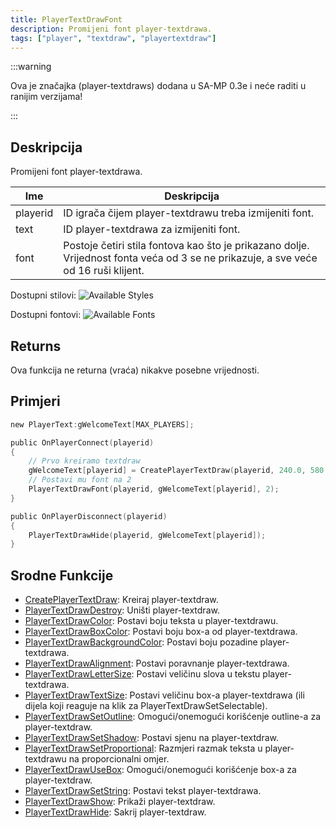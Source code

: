 ```yaml
---
title: PlayerTextDrawFont
description: Promijeni font player-textdrawa.
tags: ["player", "textdraw", "playertextdraw"]
---
```


:::warning

Ova je značajka (player-textdraws) dodana u SA-MP 0.3e i neće raditi u ranijim verzijama!

:::

## Deskripcija

Promijeni font player-textdrawa.

| Ime      | Deskripcija                                                                                                                         |
| -------- | ----------------------------------------------------------------------------------------------------------------------------------- |
| playerid | ID igrača čijem player-textdrawu treba izmijeniti font.                                                                             |
| text     | ID player-textdrawa za izmijeniti font.                                                                                             |
| font     | Postoje četiri stila fontova kao što je prikazano dolje. Vrijednost fonta veća od 3 se ne prikazuje, a sve veće od 16 ruši klijent. |

Dostupni stilovi:
![Available Styles](images/textdraws/Textdraw_font_styles.png)

Dostupni fontovi:
![Available Fonts](images/textdraws/Textdraw_Fonts.png)

## Returns

Ova funkcija ne returna (vraća) nikakve posebne vrijednosti.

## Primjeri

```c
new PlayerText:gWelcomeText[MAX_PLAYERS];

public OnPlayerConnect(playerid)
{
    // Prvo kreiramo textdraw
    gWelcomeText[playerid] = CreatePlayerTextDraw(playerid, 240.0, 580.0, "Welcome to my SA-MP server");
    // Postavi mu font na 2
    PlayerTextDrawFont(playerid, gWelcomeText[playerid], 2);
}

public OnPlayerDisconnect(playerid)
{
    PlayerTextDrawHide(playerid, gWelcomeText[playerid]);
}
```

## Srodne Funkcije

- [CreatePlayerTextDraw](CreatePlayerTextDraw): Kreiraj player-textdraw.
- [PlayerTextDrawDestroy](PlayerTextDrawDestroy): Uništi player-textdraw.
- [PlayerTextDrawColor](PlayerTextDrawColor): Postavi boju teksta u player-textdrawu.
- [PlayerTextDrawBoxColor](PlayerTextDrawBoxColor): Postavi boju box-a od player-textdrawa.
- [PlayerTextDrawBackgroundColor](PlayerTextDrawBackgroundColor): Postavi boju pozadine player-textdrawa.
- [PlayerTextDrawAlignment](PlayerTextDrawAlignment): Postavi poravnanje player-textdrawa.
- [PlayerTextDrawLetterSize](PlayerTextDrawLetterSize): Postavi veličinu slova u tekstu player-textdrawa.
- [PlayerTextDrawTextSize](PlayerTextDrawTextSize): Postavi veličinu box-a player-textdrawa (ili dijela koji reaguje na klik za PlayerTextDrawSetSelectable).
- [PlayerTextDrawSetOutline](PlayerTextDrawSetOutline): Omogući/onemogući korišćenje outline-a za player-textdraw.
- [PlayerTextDrawSetShadow](PlayerTextDrawSetShadow): Postavi sjenu na player-textdraw.
- [PlayerTextDrawSetProportional](PlayerTextDrawSetProportional): Razmjeri razmak teksta u player-textdrawu na proporcionalni omjer.
- [PlayerTextDrawUseBox](PlayerTextDrawUseBox): Omogući/onemogući korišćenje box-a za player-textdraw.
- [PlayerTextDrawSetString](PlayerTextDrawSetString): Postavi tekst player-textdrawa.
- [PlayerTextDrawShow](PlayerTextDrawShow): Prikaži player-textdraw.
- [PlayerTextDrawHide](PlayerTextDrawHide): Sakrij player-textdraw.
